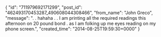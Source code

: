  {
   "id": "711979692171299",
   "post_id": "462493170453287_490608044308466",
   "from_name": "John Greco",
   "message": ". . hahaha . . I am printing all the required readings this afternoon on 20 pound bond  . as I am folking up me eyes reading on my phone screen.",
   "created_time": "2014-08-25T19:59:30+0000"
 }
